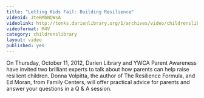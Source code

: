 ```yaml
---
title: "Letting Kids Fail: Building Resilience"
videoid: JteRMbNQWsA
videolink: http://tonks.darienlibrary.org/1/archives/video/childrenslibrary/20121011_building_resilience.m4v
videoformat: M4V
category: childrenslibrary
layout: video
published: yes
---
```


On Thursday, October 11, 2012, Darien Library and YWCA Parent Awareness have invited two brilliant experts to talk about how parents can help raise resilient children. Donna Volpitta, the author of The Resilience Formula, and Ed Moran, from Family Centers, will offer practical advice for parents and answer your questions in a Q & A session.